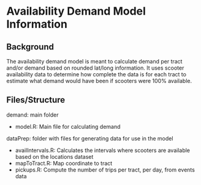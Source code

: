 # Availability Demand Model Information

## Background
The availability demand model is meant to calculate demand per tract and/or demand based on rounded lat/long information. It uses scooter availability data to determine how complete the data is for each tract to estimate what demand would have been if scooters were 100% available.

## Files/Structure
demand: main folder		
* model.R: Main file for calculating demand

dataPrep: folder with files for generating data for use in the model
* availIntervals.R: Calculates the intervals where scooters are available based on the locations dataset
* mapToTract.R: Map coordinate to tract
* pickups.R: Compute the number of trips per tract, per day, from events data
